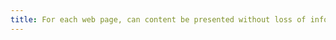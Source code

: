 ```yaml
---
title: For each web page, can content be presented without loss of information or functionality and without resorting to either vertical scrolling for a window having a height of 256px, or horizontal scrolling for a window having a width of 320px (excluding particular cases)?
---
```

